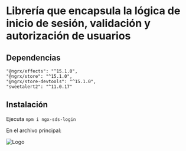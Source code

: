 # Librería que encapsula la lógica de inicio de sesión, validación y autorización de usuarios


## Dependencias
    "@ngrx/effects": "^15.1.0",
    "@ngrx/store": "^15.1.0",
    "@ngrx/store-devtools": "^15.1.0",
    "sweetalert2": "^11.0.17"

## Instalación
Ejecuta `npm i ngx-sds-login`

En el archivo principal:

<ngx-sds-login>
  <div appContent>
    <!-- Tu contenido personalizado  de inicio va aquí -->
    
  </div>
   <!-- Tu imagen de inicio va aquí -->
  <img appLogo src="assets/imgs/logo.png" alt="Logo">
</ngx-sds-login>